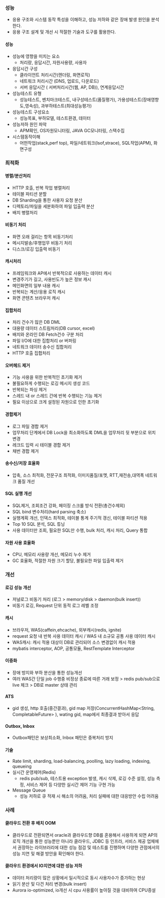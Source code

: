 ### 성능
- 응용 구조와 시스템 동작 특성을 이해하고, 성능 저하와 같은 장애 발생 원인을 분석 한다.
- 응용 구조 설계 및 개선 시 적절한 기술과 도구를 활용한다.

#### 성능
  - 성능에 영향을 미치는 요소
    - 처리량, 응답시간, 자원사용량, 사용자
  - 응답시간 구성
    - 클라이언트 처리시간(렌더링, 화면로직) 
	- 네트워크 처리시간 (DNS, 업로드, 다운로드)
	- 서버 응답시간 ( 서버처리시간(웹, AP, DB)), 연계응답시간
  - 성능테스트 유형
    - 성능테스트, 벤치마크테스트, 내구성테스트(품질평가), 가용성테스트(장애영향도,영속성), 과부하테스트(최대성능평가)
  - 성능테스트 구성요소
    - 성능목표, 부하모델, 테스트환경, 데이터
  - 성능저하 원인 파악
    - APM확인, OS자원모니터링, JAVA GC모니터링, 스택수집
  - 시스템동작이해
    - 어떤작업(stack,perf top), 파일/네트워크(lsof,strace), SQL작업(APM), 화면구성	

### 최적화
#### 병렬/분산처리
  - HTTP 호출, 반복 작업 병렬처리
  - 테이블 파티션 분할
  - DB Sharding을 통한 사용자 요청 분산
  - 디렉토리/파일을 세분화하여 파일 입출력 분산
  - 배치 병렬처리

#### 비동기 처리
  - 화면 오래 걸리는 항목 비동기처리
  - 메시지발송/후행업무 비동기 처리
  - 디스크/로깅 입출력 비동기

#### 캐시처리
  - 프레임워크와 AP에서 반복적으로 사용하는 데이터 캐시
  - 변경주기가 길고, 사용빈도가 높은 정보 캐시
  - 메인화면의 일부 내용 캐시
  - 반복되는 계산/응용 로직 캐시
  - 화면 콘텐츠 브라우저 캐시

#### 집합처리
  - 처리 건수가 많은 DB DML 
  - 대용량 데이터 스트림처리(DB cursor, excel)
  - 배치와 온라인 DB Fetch건수 구분 처리
  - 파일 I/O에 대한 집합처리 or 버퍼링
  - 네트워크 데이터 송수신 집합처리
  - HTTP 호출 집합처리

#### 오버헤드 제거
  - 기능 사용을 위한 반복적인 초기화 제거
  - 불필요하게 수행되는 로깅 메시지 생성 코드
  - 반복되는 파싱 제거
  - 스레드 내 or 스레드 간에 반복 수행되는 기능 제거
  - 필요 이상으로 크게 설정된 자원으로 인한 초기화

#### 경합제거
  - 로그 파일 경합 제거
  - 업무처리 단계에서 DB Lock을 최소화하도록 DML을 업무처리 뒷 부분으로 위치 변경
  - 레크드 입력 시 테이블 경합 제거
  - 채번 경합 제거

#### 송수신/저장 효율화
  - 압축, 소스 최적화, 전문구조 최적화, 이미지품질/포멧, RTT,재전송,대역폭 네트워크 품질 개선

#### SQL 실행 개선
  - SQL제거, 조회조건 강화, 페이징 스크롤 방식 전환(총건수제외)
  - SQL bind 변수처리(hard parsing 축소)
  - 실행계획 개선, 인덱스 최적화, 테이블 통계 주기적 갱신, 테이블 파티션 적용
  - Top 10 SQL 분석, SQL 튜닝
  - 사용 데이터만 조회, 필요한 SQL만 수행, bulk 처리, 캐시 처리, Query 통합

#### 자원 사용 효율화
  - CPU, 메모리 사용량 개선, 메모리 누수 제거
  - GC 효율화, 적절한 자원 크기 할당, 불필요한 파일 입출력 제거


### 개선
#### 로깅 성능 개선
  - 저널로그 비동기 처리 (로그 > memory/disk > daemon(bulk insert))
  - 비동기 로깅, Request 단위 동적 로그 레벨 조정

#### 캐시
  - 브라우저, WAS(caffein,ehcache), 외부캐시(redis, ignite)
  - request 요청 내 반복 사용 데이터 캐시 / WAS 내 소규모 공통 사용 데이터 캐시
  - WAS캐시: 캐시 적용 대상이 DB로 관리되어 소스 변경없이 캐시 적용 
  - mybatis interceptor, AOP, 공통모듈, RestTemplate Interceptor

#### 이중화
  - 장애 방지와 부하 분산을 통한 성능개선
  - 여러 WAS간 단일 job 수행중 비정상 종료에 따른 거래 보정 > redis pub/sub으로 live 체크 > DB로 master 상태 관리

#### ATS
  - gid 생성, http 호출(중간결과), gid map 저장(ConcurrentHashMap<String, CompletableFuture<String>> ), wating gid, map에서 최종결과 받아서 응답

#### Outbox, Inbox
  - Outbox패턴은 보상최소화, Inbox 패턴은 중복처리 방지

#### 기술
  - Rate limit, sharding, load-balancing, poolling, lazy loading, indexing, queueing
  - 실시간 운영제어(Redis)
    - redis pub/sub, 테스트용 exception 발생, 캐시 삭제, 로깅 수준 설정, 성능 측정, 서비스 제어 등 다양한 실시간 제어 기능 구현 가능
  - Message Queue
    - 성능 저하로 큐 적재 시 해소의 어려움, 처리 실패에 대한 대응방안 수립 어려움  

### 사례
#### 클라우드 전환 후 배치 OOM
  - 클라우드로 전환되면서 oracle과 클라우드향 DB를 혼용해서 사용하게 되면 AP의 로직 개선을 통한 성능뿐만 아니라 클라우드, JDBC 등 인프라, 서비스 제공 업체에서 권장하는 라이브러리에 대한 성능 점검 및 테스트를 진행하며 다양한 관점에서의 성능 지연 및 해결 방안을 확인해야 한다.

#### 클라우드 환경에서 IO지연에 대한 성능 저하
  - 데이터 처리량이 많은 상황에서 일시적으로 동시 사용자수가 증가하는 현상
  - 읽기 분산 및 다건 처리 변경(bulk insert)
  - Aurora io-optimized, io개선 시 cpu 사용률이 높아질 것을 대비하여 CPU증설




